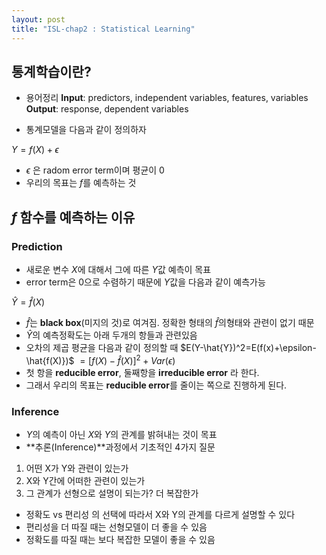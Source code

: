 ```yaml
---
layout: post
title: "ISL-chap2 : Statistical Learning"
---
```


## 통계학습이란?
- 용어정리
 **Input**: predictors, independent variables, features, variables
 **Output**: response, dependent variables

- 통계모델을 다음과 같이 정의하자
 
 $Y=f(X)+\epsilon$

 - $\epsilon$ 은 radom error term이며 평균이 0
 - 우리의 목표는 $f$를 예측하는 것

## $f$ 함수를 예측하는 이유
### Prediction
- 새로운 변수 $X$에 대해서 그에 따른 $Y$값 예측이 목표
- error term은 0으로 수렴하기 때문에 $Y$값을 다음과 같이 예측가능
 
 $\hat{Y}=\hat{f}(X)$
 
 - $\hat{f}$는 **black box**(미지의 것)로 여겨짐. 정확한 형태의 $\hat{f}$의형태와 관련이 없기 때문
- $\hat{Y}$의 예측정확도는 아래 두개의 항들과 관련있음
 - 오차의 제곱 평균을 다음과 같이 정의할 때
$E(Y-\hat{Y})^2=E(f(x)+\epsilon-\hat{f(X)})$
$=[f(X)-\hat{f}(X)]^2 + Var(\epsilon)$
 - 첫 항을 **reducible error**, 둘째항을 **irreducible error** 라 한다.
- 그래서 우리의 목표는 **reducible error**를 줄이는 쪽으로 진행하게 된다.

### Inference
 - $Y$의 예측이 아닌 $X$와 $Y$의 관계를 밝혀내는 것이 목표
 - **추론(Inference)**과정에서 기초적인 4가지 질문
  1) 어떤 X가 Y와 관련이 있는가
  2) X와 Y간에 어떠한 관련이 있는가
  3) 그 관계가 선형으로 설명이 되는가? 더 복잡한가

 - 정확도 vs 편리성 의 선택에 따라서 X와 Y의 관계를 다르게 설명할 수 있다
  - 편리성을 더 따질 때는 선형모델이 더 좋을 수 있음
  - 정확도를 따질 때는 보다 복잡한 모델이 좋을 수 있음
